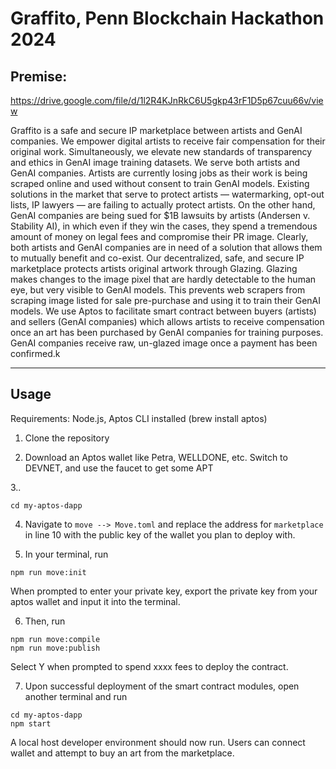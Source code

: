 # Graffito, Penn Blockchain Hackathon 2024

## Premise: 

https://drive.google.com/file/d/1l2R4KJnRkC6U5gkp43rF1D5p67cuu66v/view

Graffito is a safe and secure IP marketplace between artists and GenAI companies. We empower digital artists to receive fair compensation for their original work. Simultaneously, we elevate new standards of transparency and ethics in GenAI image training datasets. We serve both artists and GenAI companies. Artists are currently losing jobs as their work is being scraped online and used without consent to train GenAI models. Existing solutions in the market that serve to protect artists — watermarking, opt-out lists, IP lawyers — are failing to actually protect artists. On the other hand, GenAI companies are being sued for $1B lawsuits by artists (Andersen v. Stability AI), in which even if they win the cases, they spend a tremendous amount of money on legal fees and compromise their PR image. Clearly, both artists and GenAI companies are in need of a solution that allows them to mutually benefit and co-exist. Our decentralized, safe, and secure IP marketplace protects artists original artwork through Glazing. Glazing makes changes to the image pixel that are hardly detectable to the human eye, but very visible to GenAI models. This prevents web scrapers from scraping image listed for sale pre-purchase and using it to train their GenAI models. We use Aptos to facilitate smart contract between buyers (artists) and sellers (GenAI companies) which allows artists to receive compensation once an art has been purchased by GenAI companies for training purposes. GenAI companies receive raw, un-glazed image once a payment has been confirmed.k

---

## Usage
Requirements: Node.js, Aptos CLI installed (brew install aptos)

1. Clone the repository

2. Download an Aptos wallet like Petra, WELLDONE, etc. Switch to DEVNET, and use the faucet to get some APT

3..
```
cd my-aptos-dapp
```

4. Navigate to ``move --> Move.toml`` and replace the address for ``marketplace`` in line 10 with the public key of the wallet you plan to deploy with.

5. In your terminal, run 
```
npm run move:init
```
When prompted to enter your private key, export the private key from your aptos wallet and input it into the terminal.

6. Then, run 
```
npm run move:compile
npm run move:publish
```
Select Y when prompted to spend xxxx fees to deploy the contract.

7. Upon successful deployment of the smart contract modules, open another terminal and run
```
cd my-aptos-dapp
npm start
```
A local host developer environment should now run. Users can connect wallet and attempt to buy an art from the marketplace. 
